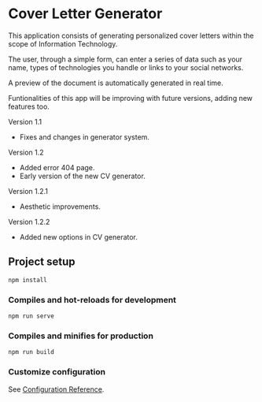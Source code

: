 # Cover Letter Generator

This application consists of generating personalized cover letters within the scope of Information Technology. 

The user, through a simple form, can enter a series of data such as your name, types of technologies you handle or links to your social networks.

A preview of the document is automatically generated in real time.
                
Funtionalities of this app will be improving with future versions, adding new features too.

Version 1.1

* Fixes and changes in generator system.

Version 1.2

* Added error 404 page.
* Early version of the new CV generator.

Version 1.2.1

* Aesthetic improvements.

Version 1.2.2

* Added new options in CV generator.

## Project setup
```
npm install
```

### Compiles and hot-reloads for development
```
npm run serve
```

### Compiles and minifies for production
```
npm run build
```

### Customize configuration
See [Configuration Reference](https://cli.vuejs.org/config/).
